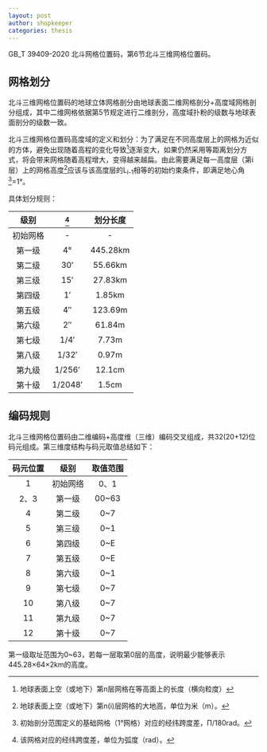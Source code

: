 ```yaml
---
layout: post
author: shopkeeper
categories: thesis
---
```


GB_T 39409-2020 北斗网格位置码，第6节北斗三维网格位置码。

## 网格划分

北斗三维网格位置码的地球立体网格剖分由地球表面二维网格剖分+高度域网格剖分组成，其中二维网格依据第5节规定进行二维剖分，高度域扑粉的级数与地球表面剖分的级数一致。

北斗三维网格位置码高度域的定义和划分：为了满足在不同高度层上的网格为近似的方体，避免出现随着高程的变化导致[^L<sub>n</sub>]逐渐变大，如果仍然采用等距离划分方式，将会带来网格随着高程增大，变得越来越扁。由此需要满足每一高度层（第i层）上的网格高度[^H<sub>i</sub>]应该与该高度层的L<sub>i-1</sub>相等的初始约束条件，即满足地心角[^θ<sub>0</sub>]=1°。

具体划分规则：

  | 级别 | [^θ] | 划分长度 |
  | :---: | :---: | :---: |
  | 初始网格 | - | - |
  | 第一级 | 4° | 445.28km |
  | 第二级 | 30′ | 55.66km |
  | 第三级 | 15′ | 27.83km |
  | 第四级 | 1′ | 1.85km |
  | 第五级 | 4″ | 123.69m |
  | 第六级 | 2″ | 61.84m |
  | 第七级 | 1/4′ | 7.73m |
  | 第八级 | 1/32′ | 0.97m |
  | 第九级 | 1/256′ | 12.1cm |
  | 第十级 | 1/2048′ | 1.5cm |

## 编码规则

北斗三维网格位置码由二维编码+高度维（三维）编码交叉组成，共32(20+12)位码元组成。第三维度结构与码元取值总结如下：

  | 码元位置 | 级别 | 取值范围 |
  | :-: | :-: | :-: |
  | 1 | 初始网络 | 0、1 |
  | 2、3 | 第一级 | 00~63 |
  | 4 | 第二级 | 0~7 |
  | 5 | 第三级 | 0~1 |
  | 6 | 第四级 | 0~E |
  | 7 | 第五级 | 0~E |
  | 8 | 第六级 | 0~1 |
  | 9 | 第七级 | 0~7 |
  | 10 | 第八级 | 0~7 |
  | 11 | 第九级 | 0~7 |
  | 12 | 第十级 | 0~7 |

第一级取址范围为0~63，若每一层取第0层的高度，说明最少能够表示445.28×64×2km的高度。


[^L<sub>n</sub>]:地球表面上空（或地下）第n层网格在等高面上的长度（横向粒度）
[^θ<sub>0</sub>]:初始剖分范围定义的基础网格（1°网格）对应的经纬跨度差，Π/180rad。
[^H<sub>i</sub>]:地球表面上空（或地下）第n(i)层网格的大地高，单位为米（m）。
[^θ]:该网格对应的经纬跨度差，单位为弧度（rad）。